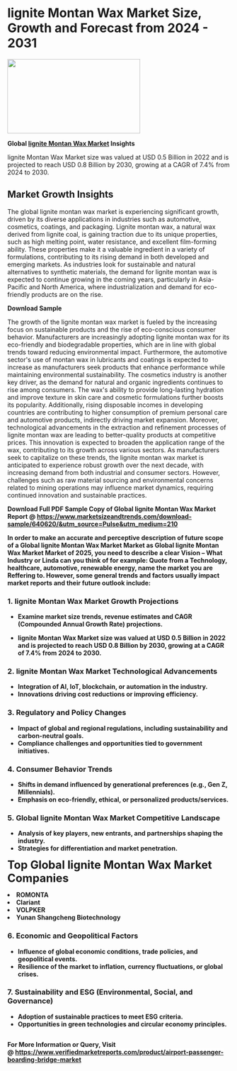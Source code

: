 <H1>lignite Montan Wax Market Size, Growth and Forecast from 2024 - 2031</H1><img class="aligncenter size-medium wp-image-584254" src="https://thirdeyenews.in/wp-content/uploads/2024/09/Global-Market-Research-300x168.jpeg" alt="" width="300" height="168" /><p><strong>Global&nbsp;<a href="https://www.marketsizeandtrends.com/download-sample/640620/&amp;utm_source=Pulse&amp;utm_medium=210">lignite Montan Wax Market</a> Insights</strong></p><p>lignite Montan Wax Market size was valued at USD 0.5 Billion in 2022 and is projected to reach USD 0.8 Billion by 2030, growing at a CAGR of 7.4% from 2024 to 2030.</p><p><h2>Market Growth Insights</h2> <p>The global lignite montan wax market is experiencing significant growth, driven by its diverse applications in industries such as automotive, cosmetics, coatings, and packaging. Lignite montan wax, a natural wax derived from lignite coal, is gaining traction due to its unique properties, such as high melting point, water resistance, and excellent film-forming ability. These properties make it a valuable ingredient in a variety of formulations, contributing to its rising demand in both developed and emerging markets. As industries look for sustainable and natural alternatives to synthetic materials, the demand for lignite montan wax is expected to continue growing in the coming years, particularly in Asia-Pacific and North America, where industrialization and demand for eco-friendly products are on the rise.</p> <p><strong>Download Sample</strong></p> <p>The growth of the lignite montan wax market is fueled by the increasing focus on sustainable products and the rise of eco-conscious consumer behavior. Manufacturers are increasingly adopting lignite montan wax for its eco-friendly and biodegradable properties, which are in line with global trends toward reducing environmental impact. Furthermore, the automotive sector's use of montan wax in lubricants and coatings is expected to increase as manufacturers seek products that enhance performance while maintaining environmental sustainability. The cosmetics industry is another key driver, as the demand for natural and organic ingredients continues to rise among consumers. The wax's ability to provide long-lasting hydration and improve texture in skin care and cosmetic formulations further boosts its popularity. Additionally, rising disposable incomes in developing countries are contributing to higher consumption of premium personal care and automotive products, indirectly driving market expansion. Moreover, technological advancements in the extraction and refinement processes of lignite montan wax are leading to better-quality products at competitive prices. This innovation is expected to broaden the application range of the wax, contributing to its growth across various sectors. As manufacturers seek to capitalize on these trends, the lignite montan wax market is anticipated to experience robust growth over the next decade, with increasing demand from both industrial and consumer sectors. However, challenges such as raw material sourcing and environmental concerns related to mining operations may influence market dynamics, requiring continued innovation and sustainable practices. <p><strong></p><p><span class=""><strong>Download Full PDF Sample Copy of Global lignite Montan Wax Market Report</strong> @ <a href="https://www.marketsizeandtrends.com/download-sample/640620/&amp;utm_source=Pulse&amp;utm_medium=210" target="_blank">https://www.marketsizeandtrends.com/download-sample/640620/&amp;utm_source=Pulse&amp;utm_medium=210</a></span></p><p>In order to make an accurate and perceptive description of future scope of a Global&nbsp;lignite Montan Wax Market Market as Global&nbsp;lignite Montan Wax Market Market of 2025, you need to describe a clear Vision &ndash; What Industry or Linda can you think of for example: Quote from a Technology, healthcare, automotive, renewable energy, name the market you are Reffering to. However, some general trends and factors usually impact market reports and their future outlook include:</p><h3>1.&nbsp;<strong>lignite Montan Wax Market Growth Projections</strong></h3><ul><li>Examine market size trends, revenue estimates and CAGR (Compounded Annual Growth Rate) projections.</li><li><p>lignite Montan Wax Market size was valued at USD 0.5 Billion in 2022 and is projected to reach USD 0.8 Billion by 2030, growing at a CAGR of 7.4% from 2024 to 2030.</p></li></ul><h3>2.&nbsp;<strong>lignite Montan Wax Market Technological Advancements</strong></h3><ul><li>Integration of AI, IoT, blockchain, or automation in the industry.</li><li>Innovations driving cost reductions or improving efficiency.</li></ul><h3>3.&nbsp;<strong>Regulatory and Policy Changes</strong></h3><ul><li>Impact of global and regional regulations, including sustainability and carbon-neutral goals.</li><li>Compliance challenges and opportunities tied to government initiatives.</li></ul><h3>4.&nbsp;<strong>Consumer Behavior Trends</strong></h3><ul><li>Shifts in demand influenced by generational preferences (e.g., Gen Z, Millennials).</li><li>Emphasis on eco-friendly, ethical, or personalized products/services.</li></ul><h3>5.&nbsp;<strong>Global lignite Montan Wax Market Competitive Landscape</strong></h3><ul><li>Analysis of key players, new entrants, and partnerships shaping the industry.</li><li>Strategies for differentiation and market penetration.</li></ul><p data-pm-slice="1 1 []"><span style="color: inherit; font-family: inherit; font-size: 25px;">Top Global lignite Montan Wax Market Companies</span></p><div class="" data-test-id=""><p><li>ROMONTA</li><li> Clariant</li><li> VOLPKER</li><li> Yunan Shangcheng Biotechnology</li></p></div><h3>6.&nbsp;<strong>Economic and Geopolitical Factors</strong></h3><ul><li>Influence of global economic conditions, trade policies, and geopolitical events.</li><li>Resilience of the market to inflation, currency fluctuations, or global crises.</li></ul><h3>7.&nbsp;<strong>Sustainability and ESG (Environmental, Social, and Governance)</strong></h3><ul><li>Adoption of sustainable practices to meet ESG criteria.</li><li>Opportunities in green technologies and circular economy principles.</li></ul><h2><strong style="font-size: 14px;">For More Information or Query, Visit @&nbsp;</strong><a style="background-color: #ffffff; font-size: 14px;" href="https://www.marketsizeandtrends.com/report/lignite-montan-wax-market/" target="_blank">https://www.verifiedmarketreports.com/product/airport-passenger-boarding-bridge-market</a></h2>
